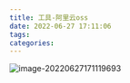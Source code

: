 ```yaml
---
title: 工具-阿里云oss
date: 2022-06-27 17:11:06
tags:
categories:
---
```


![image-20220627171119693](https://picgo-freejim.oss-cn-beijing.aliyuncs.com/image-20220627171119693.png)
